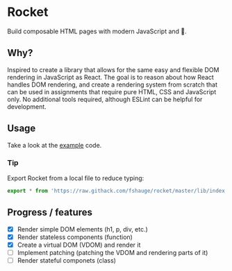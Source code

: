 # Rocket
Build composable HTML pages with modern JavaScript and 🚀.

## Why?
Inspired to create a library that allows for the same easy and flexible DOM rendering in JavaScript as React. The goal is to reason about how React handles DOM rendering, and create a rendering system from scratch that can be used in assignments that require pure HTML, CSS and JavaScript only. No additional tools required, although ESLint can be helpful for development.

## Usage
Take a look at the [example](example) code.

### Tip
Export Rocket from a local file to reduce typing:

```javascript
export * from 'https://raw.githack.com/fshauge/rocket/master/lib/index.js';
```

## Progress / features
- [x] Render simple DOM elements (h1, p, div, etc.)
- [x] Render stateless components (function)
- [x] Create a virtual DOM (VDOM) and render it
- [ ] Implement patching (patching the VDOM and rendering parts of it)
- [ ] Render stateful componets (class)
